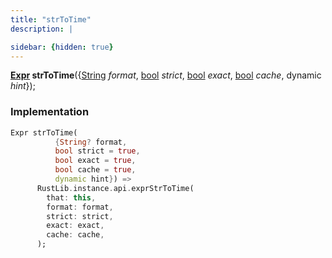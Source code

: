 ```yaml
---
title: "strToTime"
description: |

sidebar: {hidden: true}
---
```

<span class="dart-code"><strong>[Expr] strToTime</strong>({<span class="nobr">[String] <i>format</i></span>, <span class="nobr">[bool] <i>strict</i></span>, <span class="nobr">[bool] <i>exact</i></span>, <span class="nobr">[bool] <i>cache</i></span>, <span class="nobr">dynamic <i>hint</i></span>});</span>


### Implementation
```dart
Expr strToTime(
          {String? format,
          bool strict = true,
          bool exact = true,
          bool cache = true,
          dynamic hint}) =>
      RustLib.instance.api.exprStrToTime(
        that: this,
        format: format,
        strict: strict,
        exact: exact,
        cache: cache,
      );
```

[Expr]: /reference/classes/expr/
[String]: https://api.flutter.dev/flutter/dart-core/String-class.html
[bool]: https://api.flutter.dev/flutter/dart-core/bool-class.html